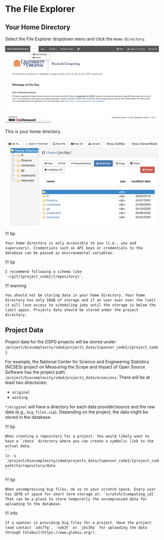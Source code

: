 # The File Explorer

## Your Home Directory

Select the File Explorer dropdown menu and click the `Home Directory`.

![File Explorer](https://raw.githubusercontent.com/uva-bi-sdad/DSPG-Manual/master/docs/assets/img/File_Explorer.png)


This is your home directory.

![Your Home Directory](https://raw.githubusercontent.com/uva-bi-sdad/DSPG-Manual/master/docs/assets/img/File_Explorer_Home.png)

!!! tip

    Your home directory is only accessible to you (i.e., you and superusers). Credentials such as API keys or credentials to the database can be passed as environmental variables.

!!! tip

    I recommend following a schema like `~/git/{project_code}/{repository}`.

!!! warning

    You should not be storing data in your home directory. Your home directory has only 50GB of storage and if an user over over the limit it will lose access to scheduling jobs until the storage is below the limit again. Projects data should be stored under the project directory.

## Project Data

Project data for the DSPG projects will be stored under: `/project/biocomplexity/sdad/projects_data/{sponsor_code}/{project_code}`.

For example, the National Center for Science and Engineering Statistics (NCSES) project on Measuring the Scope and Impact of Open Source Software has the project path: `/project/biocomplexity/sdad/projects_data/ncses/oss`. There will be at least two directories:

- `original`
- `working`

`*/original` will have a directory for each data provider/source and the raw data (e.g., `big_files.zip`). Depending on the project, the data might be stored in the database.

!!! tip

    When creating a repository for a project. You would likely want to have a `/data` directory where you can create a symbolic link to the actual data.
    ```
    ln -s `/project/biocomplexity/sdad/projects_data/{sponsor_code}/{project_code}` path/to/repository/data
    ```

!!! tip

    When uncompressing big files, do so to your scratch space. Every user has 10TB of space for short term storage at: `scratch/{computing_id}`. That can be a place to store temporarly the uncompressed data for uploading to the database.

!!! info

    If a sponsor is providing big files for a project. Have the project lead contact `ads7fg`, `nak3t` or `jbs3hp` for uploading the data through [Globus](https://www.globus.org/).
